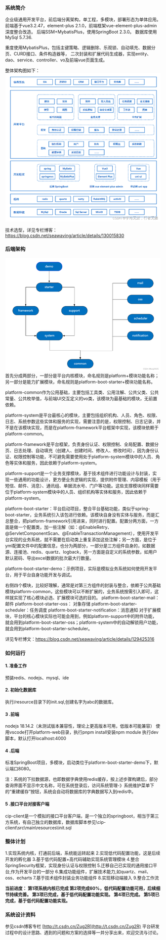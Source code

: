 ### 系统简介

企业级通用开发平台，前后端分离架构，单工程，多模块，部署形态为单体应用。
前端基于vue3.2.47，element-plus 2.1.0，前端框架vue-element-plus-admin深度整合改造。
后端SSM+MybatisPlus，使用SpringBoot 2.3.0。
数据库使用MySql 5.7.36.

重度使用MybatisPlus，包括主键策略、逻辑删除、乐观锁、自动填充、数据分页、CURD接口、条件构造器等，
二次封装和扩展代码生成器，实现entity、dao、service、controller、vo及前端vue页面生成。

整体架构图如下：
![输入图片说明](resource/1.png)

技术选型，详见专栏博客：https://blog.csdn.net/seawaving/article/details/130015830

### 后端架构

![输入图片说明](resource/2.png)
首先分成两部分，一部分是平台内核模块，命名规则是platform+模块功能名称；另一部分是能力扩展模块，命名规则是platform-boot-starter+模块功能名称。

platform-common作为公用基础，主要包括工具类、公用注解、公共父类、公共常量、公共枚举值，与前端UI交互定义的vo类，该模块为最基础的模块，无前置依赖。

platform-system是平台最核心的模块，主要包括组织机构、人员、角色、权限、日志、系统参数这些实体和服务的实现，需要注意的是，权限控制、日志记录，并不是在该模块实现，而是在platform-framework平台框架中实现，该模块依赖于platform-common。

platform-framework是平台框架，负责身份认证、权限控制、全局配置、数据分页、日志处理、自动填充（创建人、创建时间、修改人、修改时间），因为身份认证、权限控制等功能，不可避免需要使用处于platform-system模块中的人员、角色等实体和服务，因此依赖于platform-system。

platform-support是一个业务支撑模块，基于技术组件进行功能设计与封装，实现一些通用的功能设计，更方便业务逻辑的实现，提供附件管理、内容模板（用于短信、邮件、消息）、通讯组、单据流水号、门户等功能。这些支撑模块同样需要位于platform-system模块中的人员、组织机构等实体和服务，因此依赖于platform-system。

platform-boot-starter：平台启动项目，整合平台基础功能，类似于spring-boot-starter，业务系统引入该包进行依赖。该模块自身没有实体与服务，而是汇总整合，把platform-framework引用进来，同时进行配置。配置分两方面，一方面是做一个配置类，加一些注解（如：@EnableRetry、@ServletComponentScan、@EnableTransactionManagement），使用开发平台实现的业务系统，就不需要在启动类上重复添加这些注解；另一方面，是位于yml配置文件中的配置信息，也分为两部分，一部分是三方组件自身的，如数据源、连接池、redis、quartz、logback，另一方面是自定义的系统参数，如用户默认密码、导出excel数据的批次最大行数量。

platform-boot-starter-demo：示例项目，实际是模拟业务系统如何使用开发平台，用于平台自身功能开发与调试。

右侧四个模块，比较好理解，通常是对第三方组件的封装与整合，依赖于公共基础模块platform-common，这些模块可以不断扩展的，业务系统按需引入即可，这样就实现了核心模块必选、扩展模块可选的目的。
platform-boot-starter-mail：邮件
platform-boot-starter-oss： 对象存储
platform-boot-starter-scheduler：任务调度
platform-boot-starter-notification：消息通知
对于扩展模块，平台的核心模块实际也可能会用到，例如platform-support中的附件功能，就会用到platform-boot-starter-oss；platform-system中的自动解锁用户功能，就会用到platform-boot-starter-scheduler。

详见专栏博文：https://blog.csdn.net/seawaving/article/details/129425316

### 如何运行

#### 1. 准备工作

预装redis、nodejs、mysql、ide

#### 2. 初始化数据库

执行/resource目录下的init.sql,创建名字为abc的数据库。

#### 3 .前端

nodejs 18.14.2（未测试版本兼容性，理论上更高版本可用，低版本可能兼容）
使用vscode打开platform-web目录，执行pnpm install安装npm module
执行dev脚本，默认打开localhost:4000

#### 4 .后端

标准SpringBoot项目，多模块，启动类位于platform-boot-starter-demo下，默认端口8080。

注：系统的下拉数据源，也即数据字典使用redis缓存，按上述步骤构建后，部分查询界面不显示中文名称，可在系统登录后，访问系统管理-》系统维护菜单下的“重建缓存”按钮，系统会自动将数据库的字典数据写入到redis中。

#### 5 .接口平台对接客户端

cip-client是一个模拟的接口平台客户端，是一个独立的springboot，相当于第三方系统，有自己独立的数据库，数据库脚本参见\cip-client\src\main\resources\init.sql

### 整体计划

1.实现系统内核，打通前后端，系统能运转起来
2.实现低代码配置功能，这是后续开发的孵化器
3.基于低代码配置+高代码辅助实现系统管理模块
4.整合SpringSecurity框架，实现身份认证与权限控制
5.迁移自己已实现的通用接口平台,作为开发平台的一部分
6.集成功能组件，扩展技术能力,如quartz、mail、oss、echarts
7.基于技术组件封装业务功能组件
8.实现移动端接入
9.整合工作流

**当前进度：
第1项系统内核已完成
第2项完成60%，低代码配置功能可用，后续细节持续完善。
第3项已完成，基于低代码配置功能实现。
第4项已完成。
第5项已完成，基于低代码配置功能实现。**

### 系统设计资料

参见csdn博客专栏 [http://t.csdn.cn/Zug2R](http://t.csdn.cn/Zug2R)
平台研发过程中的设计思路、遇到的问题和方案的选择等一并分享出来，欢迎交流与讨论。


